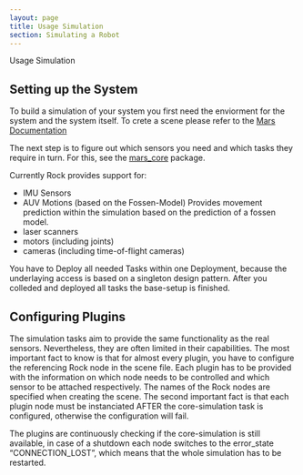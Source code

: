 ```yaml
---
layout: page
title: Usage Simulation
section: Simulating a Robot
---
```

<div class="content2">
<div class="content2-pagetitle">Usage Simulation</div>
<div class="content2-container line-box">
<div class="content2-container-1col">



<h2 id="setting-up-the-system">Setting up the System</h2>
<p>To build a simulation of your system you first need the enviorment for the system and the system itself.
To crete a scene please refer to the <a href="../../api/simulation/mars/doc/d5/dc7/tutorial_basic_modeling.html">Mars Documentation</a></p>

<p>The next step is to figure out which sensors you need and which tasks they require in turn.
For this, see the <a href="../../api/simulation/orogen/mars_core/">mars_core</a> package.</p>

<p>Currently Rock provides support for:</p>

<ul>
<li>IMU Sensors</li>
<li>AUV Motions (based on the Fossen-Model)
Provides movement prediction within the simulation based on the prediction
of a fossen model.</li>
<li>laser scanners</li>
<li>motors (including joints)</li>
<li>cameras (including time-of-flight cameras)</li>
</ul>

<p>You have to Deploy all needed Tasks within one Deployment, because the underlaying access
is based on a singleton design pattern. After you colleded and deployed all tasks the base-setup is finished.</p>

<h2 id="configuring-plugins">Configuring Plugins</h2>
<p>The simulation tasks aim to provide the same functionality as the real sensors. Nevertheless, they
are often limited in their capabilities. The most important fact to know is that for almost every plugin,
you have to configure the referencing Rock node in the scene file. Each plugin has to be provided with the information on
which node needs to be controlled and which sensor to be attached respectively. The names of the Rock nodes are specified
when creating the scene. The second important fact is that each plugin node must be instanciated AFTER the core-simulation task is configured,
otherwise the configuration will fail. </p>

<p>The plugins are continuously checking if the core-simulation is still available, in case of a shutdown
each node switches to the error_state &ldquo;CONNECTION_LOST&rdquo;, which means that the whole simulation has to be restarted.</p>



</div>
</div>
</div>
